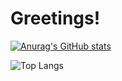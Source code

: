 # Greetings!

[![Anurag's GitHub stats](https://github-readme-stats.vercel.app/api?username=pouyasonej&show_icons=true&theme=synthwave&border_radius=0.5&hide_border=false)](https://github.com/pouyasonej/github-readme-stats)

![Top Langs](https://github-readme-stats.vercel.app/api/top-langs/?username=pouyasonej&layout=compact)

